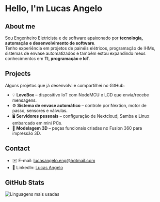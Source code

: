 # Hello, I'm Lucas Angelo

## About me
Sou Engenheiro Eletricista e de software apaixonado por **tecnologia, automação e desenvolvimento de software**.  
Tenho experiência em projetos de painéis elétricos, programação de IHMs, sistemas de envase automatizados e também estou expandindo meus conhecimentos em **TI, programação e IoT**.  


## Projects
Alguns projetos que já desenvolvi e compartilhei no GitHub:
- 💡 **LoveBox** – dispositivo IoT com NodeMCU e LCD que envia/recebe mensagens.
- ⚙️ **Sistema de envase automático** – controle por Nextion, motor de passo, sensores e válvulas.
- 🖥️ **Servidores pessoais** – configuração de Nextcloud, Samba e Linux embarcado em mini PCs.
- 🎨 **Modelagem 3D** – peças funcionais criadas no Fusion 360 para impressão 3D.

## Contact
- ✉️ E-mail: [lucasangelo.eng@hotmail.com](mailto:lucasangelo.eng@hotmail.com)  
- 💼 LinkedIn: [Lucas Angelo](https://www.linkedin.com/in/lucas-angelo-32051415b/)  


## GitHub Stats

![Linguagens mais usadas](https://github-readme-stats.vercel.app/api/top-langs/?username=llucasangelo&layout=compact&theme=dracula)  
